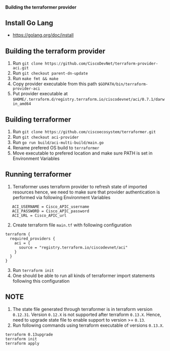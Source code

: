 #### Building the terraformer provider

## Install Go Lang
* https://golang.org/doc/install

## Building the terraform provider
1.  Run `git clone https://github.com/CiscoDevNet/terraform-provider-aci.git`
2.  Run `git checkout parent-dn-update`
3.  Run `make fmt && make` 
4.  Copy provider executable from this path `$GOPATH/bin/terraform-provider-aci`
5.  Put provider executable at `$HOME/.terraform.d/registry.terraform.io/ciscodevnet/aci/0.7.1/darwin_amd64`

## Building terraformer
1.  Run `git clone https://github.com/ciscoecosystem/terraformer.git`
2.  Run `git checkout aci-provider`
3.  Run `go run build/aci-multi-build/main.go`
4.  Rename prefered OS build to `terraformer`
5.  Move executable to prefered location and make sure PATH is set in Environment Variables

## Running terraformer
1.  Terraformer uses terraform provider to refresh state of imported resources hence, we need to make sure that provider authentication is performed via following Environment Variables
```
   ACI_USERNAME = Cisco_APIC_username
   ACI_PASSWORD = Cisco_APIC_password
   ACI_URL = Cisco_APIC_url
```
2.  Create terraform file `main.tf` with following configuration
```
terraform {
  required_providers {
    aci = {
      source = "registry.terraform.io/ciscodevnet/aci"
    }
  }
}
```
3.  Run `terraform init`
4.  One should be able to run all kinds of terraformer import statements following this configuration

## NOTE
1.  The state file generated through terraformer is in terraform version `0.12.31`. Version `0.12.X` is not supported after terraform `0.13.X`. Hence, need to upgrade state file to enable support to version >= `0.13`.
2.  Run following commands using terraform executable of versions `0.13.X`.
```
terraform 0.13upgrade
terraform init
terraform apply
```